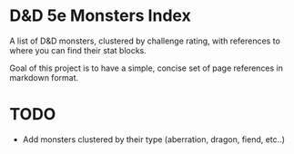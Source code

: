 # D&D 5e Monsters Index

A list of D&D monsters, clustered by challenge rating, with references to where you can find their stat blocks.  

Goal of this project is to have a simple, concise set of page references in markdown format. 

# TODO

 - Add monsters clustered by their type (aberration, dragon, fiend, etc..)

